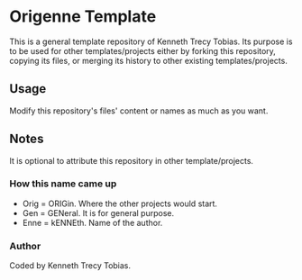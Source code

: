 # Origenne Template
This is a general template repository of Kenneth Trecy Tobias. Its purpose is to be used for other
templates/projects either by forking this repository, copying its files, or merging its history to
other existing templates/projects.

<!--
The `origin` section may be used to indicate where the project (that is using this template) came from.

## Origin
The repository was based from [`master`] branch of [Origenne Template].

-->

## Usage
Modify this repository's files' content or names as much as you want.

## Notes
It is optional to attribute this repository in other template/projects.

### How this name came up
- Orig = ORIGin. Where the other projects would start.
- Gen = GENeral. It is for general purpose.
- Enne = kENNEth. Name of the author.

<!--
[`master`]: http://repo.local/KennethTrecy/origenne_template
[Origenne Template]: http://repo.local/KennethTrecy/origenne_template
-->

### Author
Coded by Kenneth Trecy Tobias.
